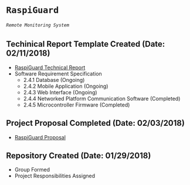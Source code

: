 # `RaspiGuard`
###### `Remote Monitoring System`

## Techinical Report Template Created (Date: 02/11/2018)
- [RaspiGuard Technical Report](https://raw.githubusercontent.com/V-Socrates/RaspiGuard/master/Documentation/RaspiGuard%20Technical%20Report%20(Template).docx)
- Software Requirement Specification
  - 2.4.1 Database (Ongoing)
  - 2.4.2 Mobile Application (Ongoing)
  - 2.4.3 Web Interface (Ongoing)
  - 2.4.4 Networked Platform Communication Software (Completed)
  - 2.4.5 Microcontroller Firmware (Completed)
  
## Project Proposal Completed (Date: 02/03/2018)
- [RaspiGuard Proposal](https://raw.githubusercontent.com/V-Socrates/RaspiGuard/master/Documentation/RaspiGuard%20Project%20Proposal.pdf)

## Repository Created (Date: 01/29/2018)
- Group Formed
- Project Responsibilities Assigned
